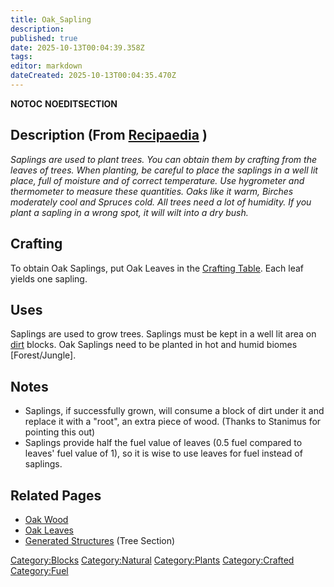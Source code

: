 ```yaml
---
title: Oak_Sapling
description: 
published: true
date: 2025-10-13T00:04:39.358Z
tags: 
editor: markdown
dateCreated: 2025-10-13T00:04:35.470Z
---
```


__NOTOC__ __NOEDITSECTION__

## Description (From [Recipaedia](.. "wikilink") )

*Saplings are used to plant trees. You can obtain them by crafting from
the leaves of trees. When planting, be careful to place the saplings in
a well lit place, full of moisture and of correct temperature. Use
hygrometer and thermometer to measure these quantities. Oaks like it
warm, Birches moderately cool and Spruces cold. All trees need a lot of
humidity. If you plant a sapling in a wrong spot, it will wilt into a
dry bush.*

## Crafting

To obtain Oak Saplings, put Oak Leaves in the [Crafting
Table](Crafting_Table "wikilink"). Each leaf yields one sapling. 

## Uses

Saplings are used to grow trees. Saplings must be kept in a well lit
area on [dirt](dirt "wikilink") blocks. Oak Saplings need to be planted
in hot and humid biomes \[Forest/Jungle\].

## Notes

  - Saplings, if successfully grown, will consume a block of dirt under
    it and replace it with a "root", an extra piece of wood. (Thanks to
    Stanimus for pointing this out)
  - Saplings provide half the fuel value of leaves (0.5 fuel compared to
    leaves' fuel value of 1), so it is wise to use leaves for fuel
    instead of saplings.

## Related Pages

  - [Oak Wood](Oak_Wood.md "wikilink")
  - [Oak Leaves](Oak_Leaves.md "wikilink")
  - [Generated Structures](Generated_Structures "wikilink") (Tree
    Section) 

[Category:Blocks](Category:Blocks "wikilink")
[Category:Natural](Category:Natural "wikilink")
[Category:Plants](Category:Plants "wikilink")
[Category:Crafted](Category:Crafted "wikilink")
[Category:Fuel](Category:Fuel "wikilink")